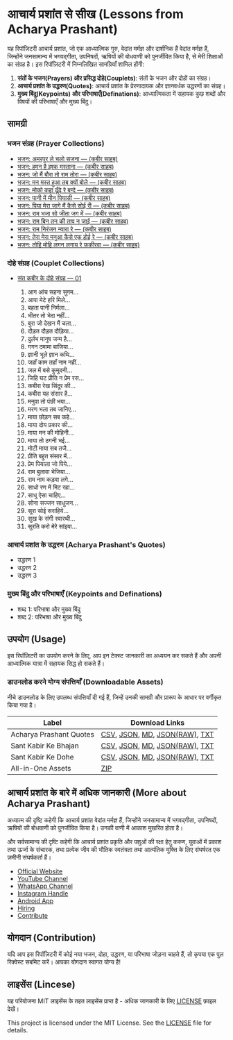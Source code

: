 # आचार्य प्रशांत से सीख (Lessons from Acharya Prashant)

यह रिपॉज़िटरी आचार्य प्रशांत, जो एक आध्यात्मिक गुरु, वेदांत मर्मज्ञ और दार्शनिक हैं वेदांत मर्मज्ञ हैं, जिन्होंने जनसामान्य में भगवद्गीता, उपनिषदों, ऋषियों की बोधवाणी को पुनर्जीवित किया है, से मेरी शिक्षाओं का संग्रह है। इस रिपॉज़िटरी में निम्नलिखित सामग्रियाँ शामिल होंगी:

1. **संतों के भजन(Prayers) और प्रसिद्ध दोहे(Couplets)**: संतों के भजन और दोहों का संग्रह।
2. **आचार्य प्रशांत के उद्धरण(Quotes)**: आचार्य प्रशांत के प्रेरणादायक और ज्ञानवर्धक उद्धरणों का संग्रह।
3. **मुख्य बिंदु(Keypoints) और परिभाषाएँ(Definations)**: आध्यात्मिकता में सहायक कुछ शब्दों और विषयों की परिभाषाएँ और मुख्य बिंदु।

## सामग्री

### भजन संग्रह (Prayer Collections)

- [भजन: अमरपुर ले चलो सजना — (कबीर साहब)](/docs/bhajans/amarpur-le-chalo-sajna.md)
- [भजन: हमन है इश्क मस्ताना — (कबीर साहब)](/docs/bhajans/haman-hai-ishq-mastana.md)
- [भजन: जो मैं बौरा तो राम तोरा — (कबीर साहब)](/docs/bhajans/jo-main-bora-to-ram-tora.md)
- [भजन: मन मस्त हुआ तब क्यों बोले — (कबीर साहब)](/docs/bhajans/man-mast-huaa-tab-kyon-bole.md)
- [भजन: मोको कहां ढूँढ़े रे बन्दे — (कबीर साहब)](/docs/bhajans/moko-kahaan-dhundhe-re-bande.md)
- [भजन: पानी में मीन पियासी — (कबीर साहब)](/docs/bhajans/pani-me-meen-piyaasi.md)
- [भजन: पिया मेरा जागे मैं कैसे सोई री — (कबीर साहब)](/docs/bhajans/piya-mera-jaage-main-kaise-soi-ri.md)
- [भजन: राम भजा सो जीता जग में — (कबीर साहब)](/docs/bhajans/ram-bhaja-so-jeeta-jag-me.md)
- [भजन: राम बिन तन की ताप न जाई — (कबीर साहब)](/docs/bhajans/ram-bin-tan-ki-taap-na-jaai.md)
- [भजन: राम निरंजन न्यारा रे — (कबीर साहब)](/docs/bhajans/ram-niranjan-nyaara-re.md)
- [भजन: तेरा मेरा मनुआ कैसे एक होई रे — (कबीर साहब)](/docs/bhajans/tera-mera-manuva-kaise-ek-hoi-re.md)
- [भजन: तोहि मोहि लगन लगाय रे फकीरवा — (कबीर साहब)](/docs/bhajans/tohi-mohi-lagan-lagaye-re-phakirava.md)

### दोहे संग्रह (Couplet Collections)

- [संत कबीर के दोहे संग्रह — 01](docs/dohas/sant-kabir-ke-dohe-01.md)

  1. आग आंच सहना सुगम...
  2. आपा मेटे हरि मिले...
  3. बहता पानी निर्मला...
  4. भीतर तो भेदा नहीं...
  5. बुरा जो देखन मैं चला...
  6. दौड़त दौड़त दौड़िया...
  7. दुर्लभ मानुष जन्म है...
  8. गगन दमामा बाजिया...
  9. ज्ञानी भूले ज्ञान कथि...
  10. जहाँ काम तहाँ नाम नहीं...
  11. जल में बसे कुमुदनी...
  12. जिहि घट प्रीति न प्रेम रस...
  13. कबीरा रेख सिंदूर की...
  14. कबीरा यह संसार है...
  15. मनुवा तो पंछी भया...
  16. मरण भला तब जानिए...
  17. माया छोड़न सब कहे...
  18. माया दोय प्रकार की...
  19. माया मन की मोहिनी...
  20. माया तो ठगनी भई...
  21. मोटी माया सब तजै...
  22. प्रीति बहुत संसार में...
  23. प्रेम पियाला जो पिये...
  24. राम बुलावा भेजिया...
  25. राम नाम कड़वा लगे...
  26. साधो रण में मिट रहा...
  27. साधु ऐसा चाहिए...
  28. सोना सज्जन साधुजन...
  29. सूरा सोई सराहिये...
  30. सुख के संगी स्वारथी...
  31. सुरति करो मेरे सांइया...

### आचार्य प्रशांत के उद्धरण (Acharya Prashant's Quotes)

- उद्धरण 1
- उद्धरण 2
- उद्धरण 3

### मुख्य बिंदु और परिभाषाएँ (Keypoints and Definations)

- शब्द 1: परिभाषा और मुख्य बिंदु
- शब्द 2: परिभाषा और मुख्य बिंदु

## उपयोग (Usage)

इस रिपॉज़िटरी का उपयोग करने के लिए, आप इन टेक्स्ट जानकारी का अध्ययन कर सकते हैं और अपनी आध्यात्मिक यात्रा में सहायक सिद्ध हो सकते हैं।

### डाउनलोड करने योग्य संपत्तियाँ (Downloadable Assets)

नीचे डाउनलोड के लिए उपलब्ध संपत्तियाँ दी गई हैं, जिन्हें उनकी सामग्री और प्रारूप के आधार पर वर्गीकृत किया गया है।

| Label                   | Download Links                                                                                                                                                                                                                                                                                                                                                                                                                                                                                                                                                                                                                                   |
| ----------------------- | ------------------------------------------------------------------------------------------------------------------------------------------------------------------------------------------------------------------------------------------------------------------------------------------------------------------------------------------------------------------------------------------------------------------------------------------------------------------------------------------------------------------------------------------------------------------------------------------------------------------------------------------------ |
| Acharya Prashant Quotes | [CSV](https://github.com/vijayhardaha/lessons-from-acharya-prashant/releases/download/v1.0.2/acharya-prashant-quotes.csv), [JSON](https://github.com/vijayhardaha/lessons-from-acharya-prashant/releases/download/v1.0.2/acharya-prashant-quotes.json), [MD](https://github.com/vijayhardaha/lessons-from-acharya-prashant/releases/download/v1.0.2/acharya-prashant-quotes.md), [JSON(RAW)](https://github.com/vijayhardaha/lessons-from-acharya-prashant/releases/download/v1.0.2/acharya-prashant-quotes.raw.json), [TXT](https://github.com/vijayhardaha/lessons-from-acharya-prashant/releases/download/v1.0.2/acharya-prashant-quotes.txt) |
| Sant Kabir Ke Bhajan    | [CSV](https://github.com/vijayhardaha/lessons-from-acharya-prashant/releases/download/v1.0.2/santon-ke-bhajan.csv), [JSON](https://github.com/vijayhardaha/lessons-from-acharya-prashant/releases/download/v1.0.2/santon-ke-bhajan.json), [MD](https://github.com/vijayhardaha/lessons-from-acharya-prashant/releases/download/v1.0.2/santon-ke-bhajan.md), [JSON(RAW)](https://github.com/vijayhardaha/lessons-from-acharya-prashant/releases/download/v1.0.2/santon-ke-bhajan.raw.json), [TXT](https://github.com/vijayhardaha/lessons-from-acharya-prashant/releases/download/v1.0.2/santon-ke-bhajan.txt)                                    |
| Sant Kabir Ke Dohe      | [CSV](https://github.com/vijayhardaha/lessons-from-acharya-prashant/releases/download/v1.0.2/santon-ke-dohe.csv), [JSON](https://github.com/vijayhardaha/lessons-from-acharya-prashant/releases/download/v1.0.2/santon-ke-dohe.json), [MD](https://github.com/vijayhardaha/lessons-from-acharya-prashant/releases/download/v1.0.2/santon-ke-dohe.md), [JSON(RAW)](https://github.com/vijayhardaha/lessons-from-acharya-prashant/releases/download/v1.0.2/santon-ke-dohe.raw.json), [TXT](https://github.com/vijayhardaha/lessons-from-acharya-prashant/releases/download/v1.0.2/santon-ke-dohe.txt)                                              |
| All-in-One Assets       | [ZIP](https://github.com/vijayhardaha/lessons-from-acharya-prashant/releases/download/v1.0.2/all-in-one-assets.zip)                                                                                                                                                                                                                                                                                                                                                                                                                                                                                                                              |

## आचार्य प्रशांत के बारे में अधिक जानकारी (More about Acharya Prashant)

अध्यात्म की दृष्टि कहेगी कि आचार्य प्रशांत वेदांत मर्मज्ञ हैं, जिन्होंने जनसामान्य में भगवद्गीता, उपनिषदों, ऋषियों की बोधवाणी को पुनर्जीवित किया है। उनकी वाणी में आकाश मुखरित होता है।

और सर्वसामान्य की दृष्टि कहेगी कि आचार्य प्रशांत प्रकृति और पशुओं की रक्षा हेतु करुण, युवाओं में प्रकाश तथा ऊर्जा के संचारक, तथा प्रत्येक जीव की भौतिक स्वतंत्रता तथा आत्यंतिक मुक्ति के लिए संघर्षरत एक ज़मीनी संघर्षकर्ता हैं।

- [Official Website](https://acharyaprashant.org/en/gita)
- [YouTube Channel](https://www.youtube.com/c/ShriPrashant)
- [WhatsApp Channel](https://www.whatsapp.com/channel/0029Va6ZwaQ9MF96RcTwyU34)
- [Instagram Handle](https://www.instagram.com/acharya_prashant_ap/)
- [Android App](https://play.google.com/store/apps/details?id=org.acharyaprashant.apbooks)
- [Hiring](https://acharyaprashant.org/en/hiring?cmId=m00075)
- [Contribute](https://acharyaprashant.org/hi/contribute/contribute-work?cmId=m00075)

## योगदान (Contribution)

यदि आप इस रिपॉज़िटरी में कोई नया भजन, दोहा, उद्धरण, या परिभाषा जोड़ना चाहते हैं, तो कृपया एक पुल रिक्वेस्ट सबमिट करें। आपका योगदान स्वागत योग्य है!

## लाइसेंस (Lincese)

यह परियोजना MIT लाइसेंस के तहत लाइसेंस प्राप्त है - अधिक जानकारी के लिए [LICENSE](LICENSE) फ़ाइल देखें।

This project is licensed under the MIT License. See the [LICENSE](LICENSE) file for details.
